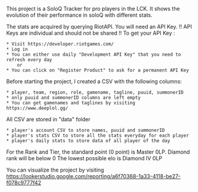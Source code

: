 This project is a SoloQ Tracker for pro players in the LCK.
It shows the evolution of their performance in soloQ with different stats.

The stats are acquired by querying RiotAPI.
You will need an API Key. 
!! API Keys are individual and should not be shared !!
To get your API Key :

    * Visit https://developer.riotgames.com/
    * Log in
    * You can either use daily "Development API Key" that you need to refresh every day
        or
    * You can click on "Register Product" to ask for a permanent API Key

Before starting the project, I created a CSV with the following columns:

    * player, team, region, role, gamename, tagline, puuid, summonerID
    * only puuid and summonerID columns are left empty
    * You can get gamenames and taglines by visiting https://www.deeplol.gg/

All CSV are stored in "data" folder

    * player's account CSV to store names, puuid and summonerID
    * player's stats CSV to store all the stats everyday for each player
    * player's daily stats to store data of all player of the day

For the Rank and Tier, the standard point (0 point) is Master 0LP. Diamond rank will be below 0
The lowest possible elo is Diamond IV 0LP

You can visualize the project by visiting https://lookerstudio.google.com/reporting/a6f70368-1a33-4118-be27-f078c9777f42